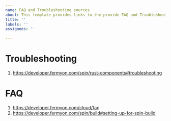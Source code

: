 ```yaml
---
name: FAQ and Troubleshooting sources
about: This template provides links to the provide FAQ and Troubleshooting materials.
title: ''
labels: ''
assignees: ''

---
```


# Troubleshooting
1. https://developer.fermyon.com/spin/rust-components#troubleshooting

# FAQ
1. https://developer.fermyon.com/cloud/faq
2. https://developer.fermyon.com/spin/build#setting-up-for-spin-build
